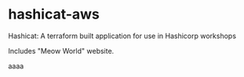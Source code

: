 # hashicat-aws
Hashicat: A terraform built application for use in Hashicorp workshops

Includes "Meow World" website.

aaaa